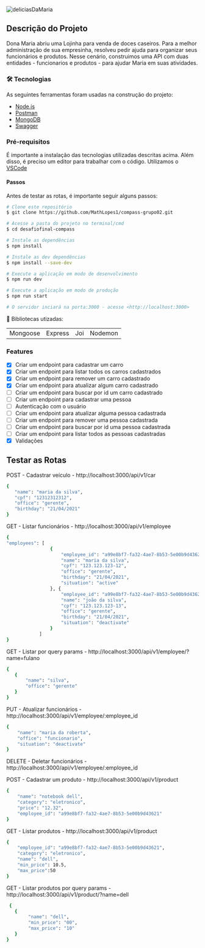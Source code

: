 ![deliciasDaMaria](https://user-images.githubusercontent.com/63256085/150689737-60513bc0-8df8-46c1-b89d-69b0cbab21c9.png)



## Descrição do Projeto
Dona Maria abriu uma Lojinha para venda de doces caseiros. Para a melhor administração de sua empresinha, resolveu pedir ajuda para organizar seus funcionários e produtos. Nesse cenário, construimos uma API com duas entidades - funcionarios e produtos - para ajudar Maria em suas atividades.  

### 🛠 Tecnologias
As seguintes ferramentas foram usadas na construção do projeto:

- [Node.js](https://nodejs.org/en/)
- [Postman](https://www.postman.com/)
- [MongoDB](https://www.mongodb.com/)
- [Swagger](https://swagger.io/)

### Pré-requisitos
É importante a instalação das tecnologias utilizadas descritas acima. Além disso, é preciso um editor para trabalhar com o código. Utilizamos o [VSCode](https://code.visualstudio.com/)

#### Passos
Antes de testar as rotas, é importante seguir alguns passos:

```bash
# Clone este repositório
$ git clone https://github.com/MathLopes1/compass-grupo02.git

# Acesse a pasta do projeto no terminal/cmd
$ cd desafiofinal-compass

# Instale as dependências
$ npm install

# Instale as dev dependências
$ npm install --save-dev

# Execute a aplicação em modo de desenvolvimento
$ npm run dev

# Execute a aplicação em modo de produção
$ npm run start

# O servidor inciará na porta:3000 - acesse <http://localhost:3000>
```
:file_folder: Bibliotecas utizadas:
<table>
  <tr>
    <td>Mongoose</td>
    <td>Express</td>
    <td>Joi</td>
    <td>Nodemon</td>    
  </tr>
</table>

### Features

- [x] Criar um endpoint para cadastrar um carro
- [x] Criar um endpoint para listar todos os carros cadastrados
- [x] Criar um endpoint para remover um carro cadastrado
- [x] Criar um endpoint para atualizar algum carro cadastrado
- [ ] Criar um endpoint para buscar por id um carro cadastrado
- [ ] Criar um endpoint para cadastrar uma pessoa
- [ ] Autenticação com o usuário
- [ ] Criar um endpoint para atualizar alguma pessoa cadastrada
- [ ] Criar um endpoint para remover uma pessoa cadastrada
- [ ] Criar um endpoint para buscar por id uma pessoa cadastrada
- [ ] Criar um endpoint para listar todos as pessoas cadastradas
- [x] Validações
 
 ## Testar as Rotas

POST - Cadastrar veículo - http://localhost:3000/api/v1/car
 ```bash
{
    "name": "maria da silva",
    "cpf": "12312312312",
    "office": "gerente",
    "birthday": "21/04/2021"
}
 ```
GET - Listar funcionários - http://localhost:3000/api/v1/employee
```bash
{
"employees": [
                {
                    "employee_id": "a99e8bf7-fa32-4ae7-8b53-5e00b9d43621",
                    "name": "maria da silva",
                    "cpf": "123.123.123-12",
                    "office": "gerente",
                    "birthday": "21/04/2021",
                    "situation": "active"
                }, {
                    "employee_id": "a99e8bf7-fa32-4ae7-8b53-5e00b9d43622",
                    "name": "joão da silva",
                    "cpf": "123.123.123-13",
                    "office": "gerente",
                    "birthday": "21/04/2021",
                    "situation": "deactivate"
                }
            ]
}


```
GET - Listar por query params - http://localhost:3000/api/v1/employee/?name=fulano
 ```bash
 {
    {
        "name": "silva",
        "office": "gerente"
    }
}
 ```
PUT - Atualizar funcionários - http://localhost:3000/api/v1/employee/:employee_id
```bash
{
    "name": "maria da roberta",
    "office": "funcionario",
    "situation": "deactivate"
}
```
DELETE - Deletar funcionários - http://localhost:3000/api/v1/employee/:employee_id

POST - Cadastrar um produto - http://localhost:3000/api/v1/product
```bash
{
    "name": "notebook dell",
    "category": "eletronico",
    "price": "12.32",
    "employee_id": "a99e8bf7-fa32-4ae7-8b53-5e00b9d43621"
}
```
GET - Listar produtos - http://localhost:3000/api/v1/product
```bash
{
    "employee_id": "a99e8bf7-fa32-4ae7-8b53-5e00b9d43621",
    "category": "eletronico",
    "name": "dell",
    "min_price": 10.5,
    "max_price":50
}
```
GET - Listar produtos por query params - http://localhost:3000/api/v1/product/?name=dell
```bash
 {
   {
        "name": "dell",
        "min_price": "00",
        "max_price": "10"
   }
}
```
